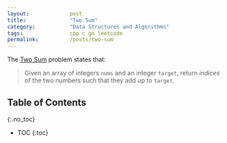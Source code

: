 ```yaml
---
layout:             post
title:              "Two Sum"
category:           "Data Structures and Algorithms"
tags:               cpp c go leetcode
permalink:          /posts/two-sum
---
```


The [Two Sum](https://leetcode.com/problems/two-sum/) problem states that:

> Given an array of integers `nums` and an integer `target`, return *indices* of the two numbers such that they add up to `target`.

<!-- excerpt-end -->

## Table of Contents
{:.no_toc}
* TOC 
{:toc}

<!--

Lock-free data structures:
- [A single-producer, single-consumer lock-free queue for C++](https://github.com/cameron314/readerwriterqueue), [the article](https://moodycamel.com/blog/2013/a-fast-lock-free-queue-for-c++)
- [`boost/lockfree/spsc_queue.hpp`](https://www.boost.org/doc/libs/1_82_0/boost/lockfree/spsc_queue.hpp), [Class template `spsc_queue`](https://www.boost.org/doc/libs/1_82_0/doc/html/boost/lockfree/spsc_queue.html)
- [Optimizing a ring buffer for throughput](https://rigtorp.se/ringbuffer/)
- [Dmitry Vyukov on Producer-Consumer Queues](https://www.1024cores.net/home/lock-free-algorithms/queues)

-->